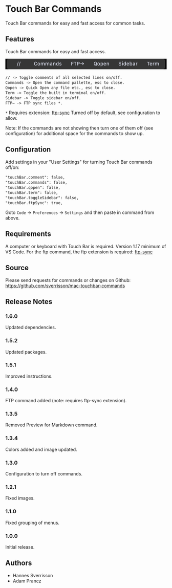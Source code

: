 # Touch Bar Commands
Touch Bar commands for easy and fast access for common tasks.

## Features

Touch Bar commands for easy and fast access. 

![Touch Bar with commands](https://github.com/sverrisson/mac-touchbar-commands/blob/master/src/images/TouchBarCommands.png?raw=true "Touch Bar with commands")

```
// -> Toggle comments of all selected lines on/off.
Commands -> Open the command pallette, esc to close.
Qopen -> Quick Open any file etc., esc to close.
Term -> Toggle the built in terminal on/off.
Sidebar -> Toggle sidebar on/off.
FTP→ -> FTP sync files *.
```
`*` Requires extension: [ftp-sync](https://marketplace.visualstudio.com/items?itemName=lukasz-wronski.ftp-sync) Turned off by default, see configuration to allow.

Note: If the commands are not showing then turn one of them off 
(see configuration) for additional space for the commands to show up.

## Configuration

Add settings in your "User Settings" for turning Touch Bar commands off/on:
```
"touchBar.comment": false,
"touchBar.commands": false,
"touchBar.qopen": false,
"touchBar.term": false,
"touchBar.toggleSidebar": false,
"touchBar.ftpSync": true,
```
Goto `Code` → `Preferences` → `Settings` and then paste in command from above.

## Requirements

A computer or keyboard with Touch Bar is required. Version 1.17 minimum of VS Code. For the ftp command, the ftp extension is required: [ftp-sync](https://marketplace.visualstudio.com/items?itemName=lukasz-wronski.ftp-sync)

## Source

Please send requests for commands or changes on Github: https://github.com/sverrisson/mac-touchbar-commands

## Release Notes

### 1.6.0

Updated dependencies.

### 1.5.2

Updated packages.

### 1.5.1

Improved instructions.

### 1.4.0

FTP command added (note: requires ftp-sync extension).

### 1.3.5

Removed Preview for Markdown command.

### 1.3.4

Colors added and image updated.

### 1.3.0

Configuration to turn off commands.

### 1.2.1

Fixed images.

### 1.1.0

Fixed grouping of menus.

### 1.0.0

Initial release.

## Authors
- Hannes Sverrisson
- Adam Prancz

